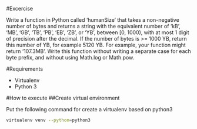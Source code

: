#Excercise

Write a function in Python called ‘humanSize’ that takes a non-negative number of bytes and returns a string 
with the equivalent number of ‘kB’, ‘MB’, ‘GB’, ‘TB’, ‘PB’, ‘EB’, ‘ZB’, or ‘YB’, between [0, 1000), 
with at most 1 digit of precision after the decimal. If the number of bytes is >= 1000 YB, 
return this number of YB, for example 5120 YB. For example, your function might return ‘107.3MB’.
Write this function without writing a separate case for each byte prefix, and without using Math.log or Math.pow.

#Requirements
- Virtualenv
- Python 3

#How to execute 
##Create virtual environment

Put the following command for create a virtualenv based on python3

```bash
virtualenv venv --python=python3
```
